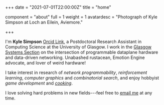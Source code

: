 +++
date = "2021-07-01T22:00:00Z"
title = "home"

component = "about"
full = 1
weight = 1
avatardesc = "Photograph of Kyle Simpson at Loch an Eilein, Aviemore."

+++

I'm **Kyle Simpson** [Orcid Link](https://orcid.org/0000-0001-8068-9909), a Postdoctoral Research Assistant in Computing Science at the University of Glasgow.
I work in the [Glasgow Systems Section](https://www.gla.ac.uk/schools/computing/research/researchsections/systems-section/) on the intersection of programmable dataplane hardware and data-driven networking.
Unabashed rustacean, Emotion Engine advocate, and lover of weird hardware!

I take interest in research of *network programmability*, *reinforcement learning*, *computer graphics* and *combinatorial search*, and enjoy hobbyist *game development* and [*cooking*](/recipe).

I love solving hard problems in new fields---feel free to [email me](mailto:kyleandrew.simpson@gmail.com) at any time.
